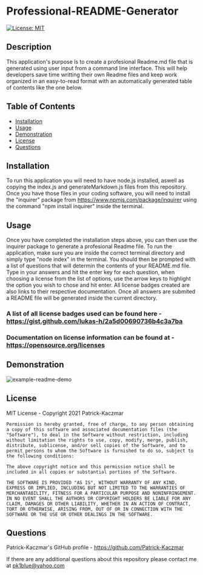 # Professional-README-Generator


[![License: MIT](https://img.shields.io/badge/License-MIT-yellow.svg)](https://opensource.org/licenses/MIT)

## Description
This application's purpose is to create a profesional Readme.md file that is generated using user input from a command line interface. This will help developers save time writting their own Readme files and keep work organized in an easy-to-read format with an automatically generated table of contents like the one below.

## Table of Contents
* [Installation](#Installation)
* [Usage](#Usage)
* [Demonstration](#Demonstration)
* [License](#License)
* [Questions](#Questions)

## Installation
To run this application you will need to have node.js installed, aswell as copying the index.js and generateMarkdown.js files from this repository. Once you have those files in your coding software, you will need to install the "inquirer" package from https://www.npmjs.com/package/inquirer using the command "npm install inquirer" inside the terminal.

## Usage
Once you have completed the installation steps above, you can then use the inquirer package to generate a profesional Readme file. To run the application, make sure you are inside the correct terminal directory and simply type "node index" in the terminal. You should then be prompted with a list of questions that will determin the contents of your README.md file. Type in your answers and hit the enter key for each question, when choosing a license from the list of options, use the arrow keys to highlight the option you wish to chose and hit enter. All license badges created are also links to their respective documentation. Once all answers are submited a README file will be generated inside the current directory.

### A list of all license badges used can be found here - https://gist.github.com/lukas-h/2a5d00690736b4c3a7ba

### Documentation on license information can be found at - https://opensource.org/licenses

## Demonstration
![example-readme-demo](./assets/example-readme-demo.gif)

## License
MIT License - Copyright 2021 Patrick-Kaczmar

    Permission is hereby granted, free of charge, to any person obtaining a copy of this software and associated documentation files (the "Software"), to deal in the Software without restriction, including without limitation the rights to use, copy, modify, merge, publish, distribute, sublicense, and/or sell copies of the Software, and to permit persons to whom the Software is furnished to do so, subject to the following conditions:
    
    The above copyright notice and this permission notice shall be included in all copies or substantial portions of the Software.
    
    THE SOFTWARE IS PROVIDED "AS IS", WITHOUT WARRANTY OF ANY KIND, EXPRESS OR IMPLIED, INCLUDING BUT NOT LIMITED TO THE WARRANTIES OF MERCHANTABILITY, FITNESS FOR A PARTICULAR PURPOSE AND NONINFRINGEMENT. IN NO EVENT SHALL THE AUTHORS OR COPYRIGHT HOLDERS BE LIABLE FOR ANY CLAIM, DAMAGES OR OTHER LIABILITY, WHETHER IN AN ACTION OF CONTRACT, TORT OR OTHERWISE, ARISING FROM, OUT OF OR IN CONNECTION WITH THE SOFTWARE OR THE USE OR OTHER DEALINGS IN THE SOFTWARE.

## Questions
Patrick-Kaczmar's GitHub profile - https://github.com/Patrick-Kaczmar

If there are any additional questions about this repository please contact me at pk1blue@yahoo.com
